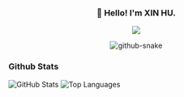 

<h3 align="center">👋 Hello! I'm XIN HU.</h3>

<div align="center">
  
  <!-- dynamic typing effect 动态打字效果 -->
 

  <!-- knock code pictures 敲代码的图片 -->
  <img src="https://cdn.jsdelivr.net/gh/sun0225SUN/sun0225SUN/assets/images/coding.gif" /><br>

 

<!-- Snake Code Contribution Map 贪吃蛇代码贡献图 -->
<picture>
  <source media="(prefers-color-scheme: dark)" srcset="https://cdn.jsdelivr.net/gh/sun0225SUN/sun0225SUN/profile-snake-contrib/github-contribution-grid-snake-dark.svg" />
  <source media="(prefers-color-scheme: light)" srcset="https://cdn.jsdelivr.net/gh/sun0225SUN/sun0225SUN/profile-snake-contrib/github-contribution-grid-snake.svg" />
  <img alt="github-snake" src="https://cdn.jsdelivr.net/gh/sun0225SUN/sun0225SUN/profile-snake-contrib/github-contribution-grid-snake-dark.svg" />
</picture>

</div>

### Github Stats



![GitHub Stats](https://github-readme-stats.vercel.app/api?username=hoosin&show_icons=true&&line_height=40)
![Top Languages](https://github-readme-stats.vercel.app/api/top-langs/?username=hoosin&show_icons=true)

